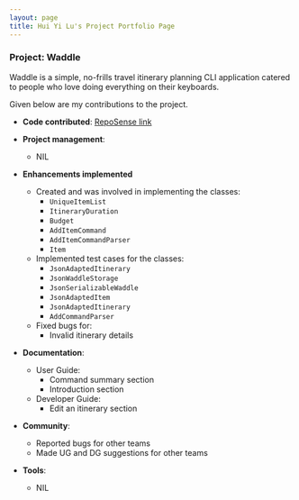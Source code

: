 ```yaml
---
layout: page
title: Hui Yi Lu's Project Portfolio Page
---
```


### Project: Waddle

Waddle is a simple, no-frills travel itinerary planning CLI application catered to people who love doing everything on their keyboards.

Given below are my contributions to the project.

* **Code contributed**: [RepoSense link](https://nus-cs2103-ay2223s1.github.io/tp-dashboard/?search=pewggls&breakdown=true)

* **Project management**:
    * NIL

* **Enhancements implemented**
    * Created and was involved in implementing the classes:
      * `UniqueItemList` 
      * `ItineraryDuration`
      * `Budget`
      * `AddItemCommand`
      * `AddItemCommandParser`
      * `Item`
    * Implemented test cases for the classes:
      * `JsonAdaptedItinerary`
      * `JsonWaddleStorage`
      * `JsonSerializableWaddle`
      * `JsonAdaptedItem`
      * `JsonAdaptedItinerary`
      * `AddCommandParser`
    * Fixed bugs for:
      * Invalid itinerary details
    

* **Documentation**:
    * User Guide:
        * Command summary section
        * Introduction section
    * Developer Guide:
        * Edit an itinerary section

* **Community**:
  * Reported bugs for other teams
  * Made UG and DG suggestions for other teams


* **Tools**:
    * NIL


